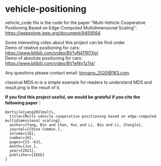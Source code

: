 # vehicle-positioning

vehicle_code file is the code for the paper
"Multi-Vehicle Cooperative Positioning Based on Edge-Computed Multidimensional Scaling": https://ieeexplore.ieee.org/document/9459564

Some interesting video about this project can be find under  
Demo of relative positioning for cars: https://www.bilibili.com/video/BV1yN411R7Xg/  
Demo of absolute positioning for cars: https://www.bilibili.com/video/BV1ef4y1z7st/  

Any questions please contact email: binyang_2020@163.com.

classical MDS.m is a simple example for readers to understand MDS
and result.png is the result of it.

__If you find this project useful, we would be grateful if you cite the following paper：__

```
@article{yang2021multi,  
  title={Multi-vehicle cooperative positioning based on edge-computed multidimensional scaling},  
  author={Yang, Bin and Chen, Rui and Li, Bin and Li, Changle},  
  journal={China Commun.},  
  volume={18},  
  number={6},  
  pages={53--63},
  month={Jun.},
  year={2021},  
  publisher={IEEE}  
}
```
